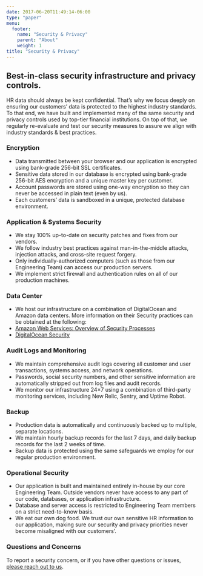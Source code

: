 ```yaml
---
date: 2017-06-20T11:49:14-06:00
type: "paper"
menu:
  footer:
    name: "Security & Privacy"
    parent: "About"
    weight: 1
title: "Security & Privacy"
---
```


## Best-in-class security infrastructure and privacy controls.

HR data should always be kept confidential. That’s why we focus deeply on ensuring our customers’ data is protected to the highest industry standards. To that end, we have built and implemented many of the same security and privacy controls used by top-tier financial institutions. On top of that, we regularly re-evaluate and test our security measures to assure we align with industry standards & best practices.

### Encryption

- Data transmitted between your browser and our application is encrypted using bank­-grade 256­-bit SSL certificates.
- Sensitive data stored in our database is encrypted using bank-­grade 256­-bit AES encryption and a unique master key per customer.
- Account passwords are stored using one­-way encryption so they can never be accessed in plain text (even by us).
- Each customers’ data is sandboxed in a unique, protected database environment.

### Application & Systems Security

- We stay 100% up-to-date on security patches and fixes from our vendors.
- We follow industry best practices against man-in-the-middle attacks, injection attacks, and cross-­site request forgery.
- Only individually-­authorized computers (such as those from our Engineering Team) can access our production servers.
- We implement strict firewall and authentication rules on all of our production machines.

### Data Center

- We host our infrastructure on a combination of DigitalOcean and Amazon data centers. More information on their Security practices can be obtained at the following:
- [Amazon Web Services: Overview of Security Processes](https://d36cz9buwru1tt.cloudfront.net/pdf/AWS_Security_Whitepaper.pdf)
- [DigitalOcean Security](https://www.digitalocean.com/security/)

### Audit Logs and Monitoring

- We maintain comprehensive audit logs covering all customer and user transactions, systems access, and network operations.
- Passwords, social security numbers, and other sensitive information are automatically stripped out from log files and audit records.
- We monitor our infrastructure 24×7 using a combination of third­-party monitoring services, including New Relic, Sentry, and Uptime Robot.

### Backup

- Production data is automatically and continuously backed up to multiple, separate locations.
- We maintain hourly backup records for the last 7 days, and daily backup records for the last 2 weeks of time.
- Backup data is protected using the same safeguards we employ for our regular production environment.

### Operational Security

- Our application is built and maintained entirely in­-house by our core Engineering Team. Outside vendors never have access to any part of our code, databases, or application infrastructure.
- Database and server access is restricted to Engineering Team members on a strict need­-to-know basis.
- We eat our own dog food. We trust our own sensitive HR information to our application, making sure our security and privacy priorities never become misaligned with our customers’.

### Questions and Concerns
To report a security concern, or if you have other questions or issues, [please reach out to us](/contact).